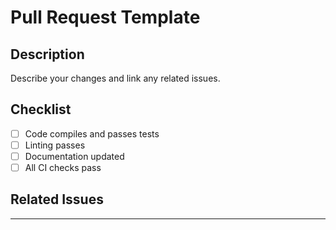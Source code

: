 # Pull Request Template

## Description
Describe your changes and link any related issues.

## Checklist
- [ ] Code compiles and passes tests
- [ ] Linting passes
- [ ] Documentation updated
- [ ] All CI checks pass

## Related Issues

---
